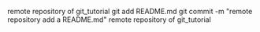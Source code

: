 remote repository of git_tutorial
git add README.md
git commit -m "remote repository add a README.md"
remote repository of git_tutorial
